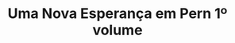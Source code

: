 ---
Numero: 537
title: Uma Nova Esperança em Pern 1º volume
Autor: Anne McCaffrey
Co-autor: 
Ano-de-Publicacao: 2002
Titulo-original: All the Weyrs of Pern
Tradutor: Alexandra Rolão Tavares
Co-tradutor: 
Ano-de-edicao: 1991
alias: Anne-McCaffrey
Autor2-alias: 
Tradutor1-alias: Alexandra-Rolao-Tavares
Tradutor2-alias: 
Titulo-link: 537-Uma-Nova-Esperanca-em-Pern-1-volume
Capa: António Pedro
pags: 318
Capa-link: Antonio-Pedro
---